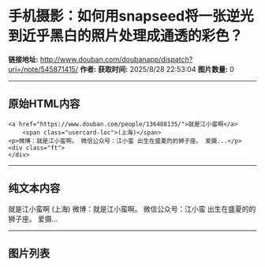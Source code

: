 # 手机摄影：如何用snapseed将一张逆光到近乎黑白的照片处理成通透的彩色？

**链接地址:** http://www.douban.com/doubanapp/dispatch?uri=/note/545871415/
**作者:** 
**获取时间:** 2025/8/28 22:53:04
**图片数量:** 0

---

## 原始HTML内容


    <a href="https://www.douban.com/people/136488135/">就是江小蛮啊</a>
        <span class="usercard-loc">(上海)</span>
    <p>微博：就是江小蛮啊。 微信公众号：江小蛮 出生在盛夏的的狮子座。 爱摄...</p>
    <div class="ft">
    </div>
  

---

## 纯文本内容

就是江小蛮啊
        (上海)
    微博：就是江小蛮啊。 微信公众号：江小蛮 出生在盛夏的的狮子座。 爱摄...

---

## 图片列表


